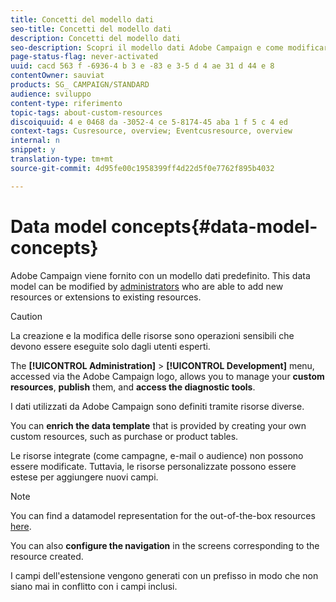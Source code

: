 ```yaml
---
title: Concetti del modello dati
seo-title: Concetti del modello dati
description: Concetti del modello dati
seo-description: Scopri il modello dati Adobe Campaign e come modificarlo.
page-status-flag: never-activated
uuid: cacd 563 f -6936-4 b 3 e -83 e 3-5 d 4 ae 31 d 44 e 8
contentOwner: sauviat
products: SG_ CAMPAIGN/STANDARD
audience: sviluppo
content-type: riferimento
topic-tags: about-custom-resources
discoiquuid: 4 e 0468 da -3052-4 ce 5-8174-45 aba 1 f 5 c 4 ed
context-tags: Cusresource, overview; Eventcusresource, overview
internal: n
snippet: y
translation-type: tm+mt
source-git-commit: 4d95fe00c1958399ff4d22d5f0e7762f895b4032

---
```



# Data model concepts{#data-model-concepts}

Adobe Campaign viene fornito con un modello dati predefinito. This data model can be modified by [administrators](../../administration/using/users-management.md#functional-administrators) who are able to add new resources or extensions to existing resources.

>[!CAUTION]
>
>La creazione e la modifica delle risorse sono operazioni sensibili che devono essere eseguite solo dagli utenti esperti.

The **[!UICONTROL Administration]** &gt; **[!UICONTROL Development]** menu, accessed via the Adobe Campaign logo, allows you to manage your **custom resources**, **publish** them, and **access the diagnostic tools**.

I dati utilizzati da Adobe Campaign sono definiti tramite risorse diverse.

You can **enrich the data template** that is provided by creating your own custom resources, such as purchase or product tables.

Le risorse integrate (come campagne, e-mail o audience) non possono essere modificate. Tuttavia, le risorse personalizzate possono essere estese per aggiungere nuovi campi.

>[!NOTE]
>
>You can find a datamodel representation for the out-of-the-box resources [here](https://docs.campaign.adobe.com/doc/standard/en/datamodel/datamodel.html).

You can also **configure the navigation** in the screens corresponding to the resource created.

I campi dell'estensione vengono generati con un prefisso in modo che non siano mai in conflitto con i campi inclusi.
